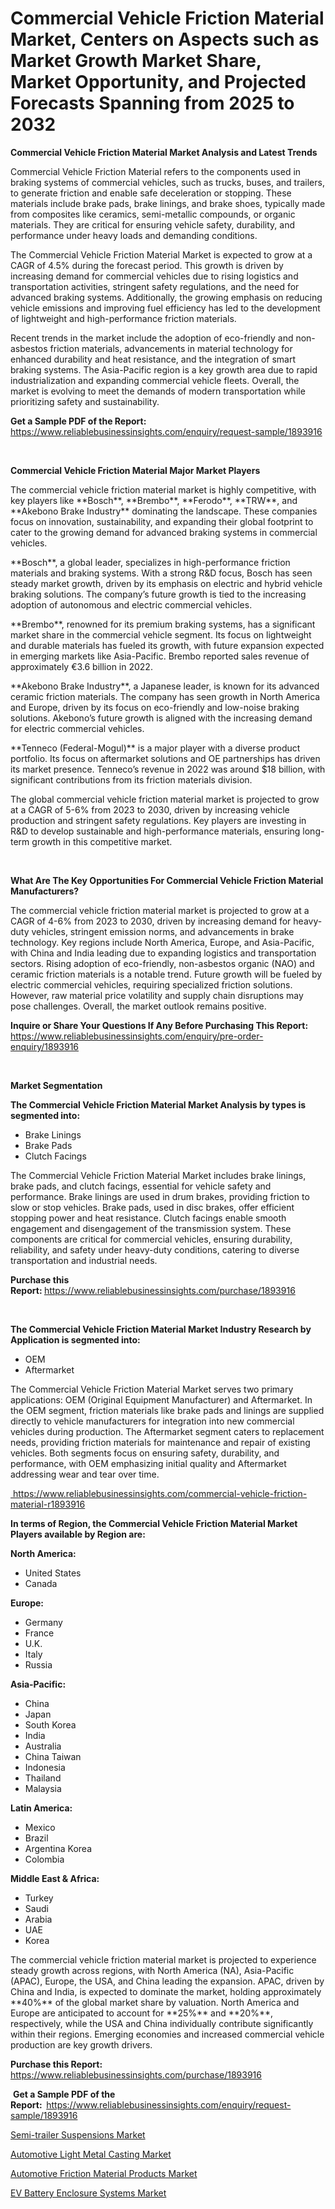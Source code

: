 <p><h1>Commercial Vehicle Friction Material Market, Centers on Aspects such as Market Growth Market Share, Market Opportunity, and Projected Forecasts Spanning from 2025 to 2032</h1></p><p><strong>Commercial Vehicle Friction Material Market Analysis and Latest Trends</strong></p>
<p><p>Commercial Vehicle Friction Material refers to the components used in braking systems of commercial vehicles, such as trucks, buses, and trailers, to generate friction and enable safe deceleration or stopping. These materials include brake pads, brake linings, and brake shoes, typically made from composites like ceramics, semi-metallic compounds, or organic materials. They are critical for ensuring vehicle safety, durability, and performance under heavy loads and demanding conditions.</p><p>The Commercial Vehicle Friction Material Market is expected to grow at a CAGR of 4.5% during the forecast period. This growth is driven by increasing demand for commercial vehicles due to rising logistics and transportation activities, stringent safety regulations, and the need for advanced braking systems. Additionally, the growing emphasis on reducing vehicle emissions and improving fuel efficiency has led to the development of lightweight and high-performance friction materials.</p><p>Recent trends in the market include the adoption of eco-friendly and non-asbestos friction materials, advancements in material technology for enhanced durability and heat resistance, and the integration of smart braking systems. The Asia-Pacific region is a key growth area due to rapid industrialization and expanding commercial vehicle fleets. Overall, the market is evolving to meet the demands of modern transportation while prioritizing safety and sustainability.</p></p>
<p><strong>Get a Sample PDF of the Report:&nbsp;</strong> <a href="https://www.reliablebusinessinsights.com/enquiry/request-sample/1893916?utm_campaign=60&utm_medium=2&utm_source=Github&utm_content=ia&utm_term=24012025&utm_id=commercial-vehicle-friction-material">https://www.reliablebusinessinsights.com/enquiry/request-sample/1893916</a></p>
<p>&nbsp;</p>
<p><strong>Commercial Vehicle Friction Material Major Market Players</strong></p>
<p><p>The commercial vehicle friction material market is highly competitive, with key players like **Bosch**, **Brembo**, **Ferodo**, **TRW**, and **Akebono Brake Industry** dominating the landscape. These companies focus on innovation, sustainability, and expanding their global footprint to cater to the growing demand for advanced braking systems in commercial vehicles.</p><p>**Bosch**, a global leader, specializes in high-performance friction materials and braking systems. With a strong R&D focus, Bosch has seen steady market growth, driven by its emphasis on electric and hybrid vehicle braking solutions. The company’s future growth is tied to the increasing adoption of autonomous and electric commercial vehicles.</p><p>**Brembo**, renowned for its premium braking systems, has a significant market share in the commercial vehicle segment. Its focus on lightweight and durable materials has fueled its growth, with future expansion expected in emerging markets like Asia-Pacific. Brembo reported sales revenue of approximately €3.6 billion in 2022.</p><p>**Akebono Brake Industry**, a Japanese leader, is known for its advanced ceramic friction materials. The company has seen growth in North America and Europe, driven by its focus on eco-friendly and low-noise braking solutions. Akebono’s future growth is aligned with the increasing demand for electric commercial vehicles.</p><p>**Tenneco (Federal-Mogul)** is a major player with a diverse product portfolio. Its focus on aftermarket solutions and OE partnerships has driven its market presence. Tenneco’s revenue in 2022 was around $18 billion, with significant contributions from its friction materials division.</p><p>The global commercial vehicle friction material market is projected to grow at a CAGR of 5-6% from 2023 to 2030, driven by increasing vehicle production and stringent safety regulations. Key players are investing in R&D to develop sustainable and high-performance materials, ensuring long-term growth in this competitive market.</p></p>
<p>&nbsp;</p>
<p><strong>What Are The Key Opportunities For Commercial Vehicle Friction Material Manufacturers?</strong></p>
<p><p>The commercial vehicle friction material market is projected to grow at a CAGR of 4-6% from 2023 to 2030, driven by increasing demand for heavy-duty vehicles, stringent emission norms, and advancements in brake technology. Key regions include North America, Europe, and Asia-Pacific, with China and India leading due to expanding logistics and transportation sectors. Rising adoption of eco-friendly, non-asbestos organic (NAO) and ceramic friction materials is a notable trend. Future growth will be fueled by electric commercial vehicles, requiring specialized friction solutions. However, raw material price volatility and supply chain disruptions may pose challenges. Overall, the market outlook remains positive.</p></p>
<p><strong>Inquire or Share Your Questions If Any Before Purchasing This Report:</strong> <a href="https://www.reliablebusinessinsights.com/enquiry/pre-order-enquiry/1893916?utm_campaign=60&utm_medium=2&utm_source=Github&utm_content=ia&utm_term=24012025&utm_id=commercial-vehicle-friction-material">https://www.reliablebusinessinsights.com/enquiry/pre-order-enquiry/1893916</a></p>
<p>&nbsp;</p>
<p><strong>Market Segmentation</strong></p>
<p><strong>The Commercial Vehicle Friction Material Market Analysis by types is segmented into:</strong></p>
<p><ul><li>Brake Linings</li><li>Brake Pads</li><li>Clutch Facings</li></ul></p>
<p><p>The Commercial Vehicle Friction Material Market includes brake linings, brake pads, and clutch facings, essential for vehicle safety and performance. Brake linings are used in drum brakes, providing friction to slow or stop vehicles. Brake pads, used in disc brakes, offer efficient stopping power and heat resistance. Clutch facings enable smooth engagement and disengagement of the transmission system. These components are critical for commercial vehicles, ensuring durability, reliability, and safety under heavy-duty conditions, catering to diverse transportation and industrial needs.</p></p>
<p><strong>Purchase this Report:&nbsp;</strong><a href="https://www.reliablebusinessinsights.com/purchase/1893916?utm_campaign=60&utm_medium=2&utm_source=Github&utm_content=ia&utm_term=24012025&utm_id=commercial-vehicle-friction-material">https://www.reliablebusinessinsights.com/purchase/1893916</a></p>
<p>&nbsp;</p>
<p><strong>The Commercial Vehicle Friction Material Market Industry Research by Application is segmented into:</strong></p>
<p><ul><li>OEM</li><li>Aftermarket</li></ul></p>
<p><p>The Commercial Vehicle Friction Material Market serves two primary applications: OEM (Original Equipment Manufacturer) and Aftermarket. In the OEM segment, friction materials like brake pads and linings are supplied directly to vehicle manufacturers for integration into new commercial vehicles during production. The Aftermarket segment caters to replacement needs, providing friction materials for maintenance and repair of existing vehicles. Both segments focus on ensuring safety, durability, and performance, with OEM emphasizing initial quality and Aftermarket addressing wear and tear over time.</p></p>
<p><a href="https://www.reliablebusinessinsights.com/commercial-vehicle-friction-material-r1893916?utm_campaign=60&utm_medium=2&utm_source=Github&utm_content=ia&utm_term=24012025&utm_id=commercial-vehicle-friction-material">&nbsp;https://www.reliablebusinessinsights.com/commercial-vehicle-friction-material-r1893916</a></p>
<p><strong>In terms of Region, the Commercial Vehicle Friction Material Market Players available by Region are:</strong></p>
<p>
    <p> <strong> North America: </strong>
        <ul>
            <li>United States</li>
            <li>Canada</li>
        </ul>
        </p> 
    <p> <strong> Europe: </strong>
        <ul>
            <li>Germany</li>
            <li>France</li>
            <li>U.K.</li>
            <li>Italy</li>
            <li>Russia</li>
        </ul>
        </p> 
    <p> <strong> Asia-Pacific: </strong>
        <ul>
            <li>China</li>
            <li>Japan</li>
            <li>South Korea</li>
            <li>India</li>
            <li>Australia</li>
            <li>China Taiwan</li>
            <li>Indonesia</li>
            <li>Thailand</li>
            <li>Malaysia</li>
        </ul>
        </p> 
    <p> <strong> Latin America: </strong>
        <ul>
            <li>Mexico</li>
            <li>Brazil</li>
            <li>Argentina Korea</li>
            <li>Colombia</li>
        </ul>
        </p> 
    <p> <strong> Middle East & Africa: </strong>
        <ul>
            <li>Turkey</li>
            <li>Saudi</li>
            <li>Arabia</li>
            <li>UAE</li>
            <li>Korea</li>
        </ul>
    </p>
    </p>
<p><p>The commercial vehicle friction material market is projected to experience steady growth across regions, with North America (NA), Asia-Pacific (APAC), Europe, the USA, and China leading the expansion. APAC, driven by China and India, is expected to dominate the market, holding approximately **40%** of the global market share by valuation. North America and Europe are anticipated to account for **25%** and **20%**, respectively, while the USA and China individually contribute significantly within their regions. Emerging economies and increased commercial vehicle production are key growth drivers.</p></p>
<p><strong>Purchase this Report: </strong><a href="https://www.reliablebusinessinsights.com/purchase/1893916?utm_campaign=60&utm_medium=2&utm_source=Github&utm_content=ia&utm_term=24012025&utm_id=commercial-vehicle-friction-material">https://www.reliablebusinessinsights.com/purchase/1893916</a></p>
<p>&nbsp;<strong>Get a Sample PDF of the Report:&nbsp;&nbsp;</strong><a href="https://www.reliablebusinessinsights.com/enquiry/request-sample/1893916?utm_campaign=60&utm_medium=2&utm_source=Github&utm_content=ia&utm_term=24012025&utm_id=commercial-vehicle-friction-material">https://www.reliablebusinessinsights.com/enquiry/request-sample/1893916</a></p>
<p><strong></strong></p>
<p><p><a href="https://github.com/chaturberville8181/Market-Research-Report-List-1/blob/main/semi-trailer-suspensions-market.md?utm_campaign=60&utm_medium=2&utm_source=Github&utm_content=ia&utm_term=24012025&utm_id=commercial-vehicle-friction-material">Semi-trailer Suspensions Market</a></p><p><a href="https://github.com/carendesrochers299/Market-Research-Report-List-1/blob/main/automotive-light-metal-casting-market.md?utm_campaign=60&utm_medium=2&utm_source=Github&utm_content=ia&utm_term=24012025&utm_id=commercial-vehicle-friction-material">Automotive Light Metal Casting Market</a></p><p><a href="https://github.com/martomiko755/Market-Research-Report-List-1/blob/main/automotive-friction-material-products-market.md?utm_campaign=60&utm_medium=2&utm_source=Github&utm_content=ia&utm_term=24012025&utm_id=commercial-vehicle-friction-material">Automotive Friction Material Products Market</a></p><p><a href="https://github.com/hannajuana198484/Market-Research-Report-List-1/blob/main/ev-battery-enclosure-systems-market.md?utm_campaign=60&utm_medium=2&utm_source=Github&utm_content=ia&utm_term=24012025&utm_id=commercial-vehicle-friction-material">EV Battery Enclosure Systems Market</a></p></p>